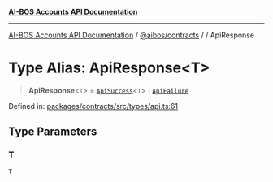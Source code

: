 [**AI-BOS Accounts API Documentation**](../../../README.md)

***

[AI-BOS Accounts API Documentation](../../../README.md) / [@aibos/contracts](../README.md) / [](../README.md) / ApiResponse

# Type Alias: ApiResponse\<T\>

> **ApiResponse**\<`T`\> = [`ApiSuccess`](../interfaces/ApiSuccess.md)\<`T`\> \| [`ApiFailure`](../interfaces/ApiFailure.md)

Defined in: [packages/contracts/src/types/api.ts:61](https://github.com/pohlai88/accounts/blob/48103fb36d28b2b9bfb33472b6de2f719773cde9/packages/contracts/src/types/api.ts#L61)

## Type Parameters

### T

`T`
